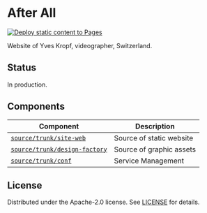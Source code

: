 # After All

[![Deploy static content to Pages](https://github.com/olange/afte/actions/workflows/static.yml/badge.svg)](https://github.com/olange/afte/actions/workflows/static.yml)

Website of Yves Kropf, videographer, Switzerland.

## Status

In production.

## Components

|Component|Description|
|---|---|
|[`source/trunk/site-web`](source/trunk/site-web)|Source of static website|
|[`source/trunk/design-factory`](source/trunk/design-factory)|Source of graphic assets|
|[`source/trunk/conf`](source/trunk/conf)|Service Management|

## License

Distributed under the Apache-2.0 license. See [LICENSE](LICENSE) for details.

